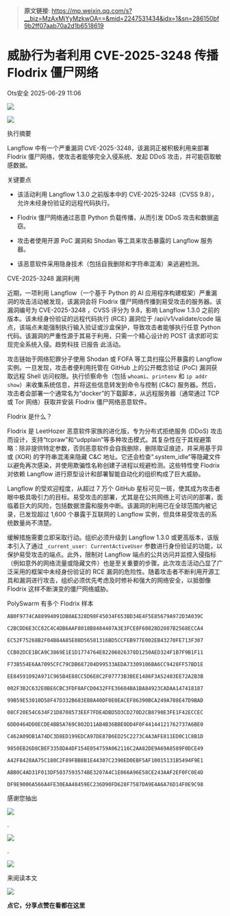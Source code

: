 > **原文链接**: https://mp.weixin.qq.com/s?__biz=MzAxMjYyMzkwOA==&mid=2247531434&idx=1&sn=286150bf9b2ff07aab70a2d1b6518619

#  威胁行为者利用 CVE-2025-3248 传播 Flodrix 僵尸网络  
 Ots安全   2025-06-29 11:06  
  
![](https://mmbiz.qpic.cn/mmbiz_gif/bL2iaicTYdZn7gtxSFZlfuCW6AdQib8Q1onbR0U2h9icP1eRO6wH0AcyJmqZ7USD0uOYncCYIH7ZEE8IicAOPxyb9IA/640?wx_fmt=gif "")  
  
![](https://mmbiz.qpic.cn/sz_mmbiz_jpg/rWGOWg48taeY7hHCOkzFByBJnXlGhRIPra666YM010u9nbjo1fGxMCp0yx5EagLlQxRD892gY5RsVwibPz2R9RA/640?wx_fmt=webp&from=appmsg "")  
  
执行摘要  
  
Langflow 中有一个严重漏洞 CVE-2025-3248，该漏洞正被积极利用来部署 Flodrix 僵尸网络，使攻击者能够完全入侵系统、发起 DDoS 攻击，并可能窃取敏感数据。  
  
关键要点  
- 该活动利用 Langflow 1.3.0 之前版本中的 CVE-2025-3248（CVSS 9.8），允许未经身份验证的远程代码执行。    
  
- Flodrix 僵尸网络通过恶意 Python 负载传播，从而引发 DDoS 攻击和数据盗窃。    
  
- 攻击者使用开源 PoC 漏洞和 Shodan 等工具来攻击暴露的 Langflow 服务器。    
  
- 该恶意软件采用隐身技术（包括自我删除和字符串混淆）来逃避检测。    
  
CVE-2025-3248 漏洞利用  
  
近期，一项利用 Langflow（一个基于 Python 的 AI 应用程序构建框架）严重漏洞的攻击活动被发现，该漏洞会将 Flodrix 僵尸网络传播到易受攻击的服务器。该漏洞编号为 CVE-2025-3248 ，CVSS 评分为 9.8，影响 Langflow 1.3.0 之前的版本。该未经身份验证的远程代码执行 (RCE) 漏洞位于 /api/v1/validate/code 端点，该端点未能强制执行输入验证或沙盒保护，导致攻击者能够执行任意 Python 代码。该漏洞的严重性源于其易于利用，只需一个精心设计的 POST 请求即可实现完全系统入侵。趋势科技 已报告 此活动。   
  
攻击链始于网络犯罪分子使用 Shodan 或 FOFA 等工具扫描公开暴露的 Langflow 实例。一旦发现，攻击者便利用托管在 GitHub 上的公开概念验证 (PoC) 漏洞获取远程 Shell 访问权限。执行侦察命令（包括 `whoami`、`printenv` 和 `ip addr show`）来收集系统信息，并将这些信息转发到命令与控制 (C&C) 服务器。然后，攻击者会部署一个通常名为“docker”的下载脚本，从远程服务器（通常通过 TCP 或 Tor 网络）获取并安装 Flodrix 僵尸网络恶意软件。  
  
Flodrix 是什么？  
  
Flodrix 是 LeetHozer 恶意软件家族的进化版，专为分布式拒绝服务 (DDoS) 攻击而设计，支持“tcpraw”和“udpplain”等多种攻击模式。其复杂性在于其规避策略：除非提供特定参数，否则恶意软件会自我删除，删除取证痕迹，并采用基于异或 (XOR) 的字符串混淆来隐藏 C&C 地址。它还会检查“.system_idle”等隐藏文件以避免再次感染，并使用欺骗性名称创建子进程以规避检测。这些特性使 Flodrix 对依赖 Langflow 进行原型设计和部署智能自动化的组织构成了巨大威胁。  
  
Langflow 的受欢迎程度，从超过 7 万个 GitHub 星标可见一斑，使其成为攻击者眼中极具吸引力的目标。易受攻击的部署，尤其是在公共网络上可访问的部署，面临着巨大的风险，包括数据泄露和服务中断。该漏洞的利用已在全球范围内被记录，已发现超过 1,600 个暴露于互联网的 Langflow 实例，但具体易受攻击的系统数量尚不清楚。  
  
缓解措施需要立即采取行动。组织必须升级到 Langflow 1.3.0 或更高版本，该版本引入了通过 `_current_user: CurrentActiveUser` 参数进行身份验证的功能，以保护易受攻击的端点。此外，限制对 Langflow 端点的公共访问并监控入侵指标（例如意外的网络流量或隐藏文件）也是至关重要的步骤。此次攻击活动凸显了广泛采用的框架中未经身份验证的 RCE 漏洞的危险性。随着攻击者不断利用开源工具和漏洞进行攻击，组织必须优先考虑及时修补和强大的网络安全，以抵御像 Flodrix 这样不断演变的僵尸网络威胁。  
  
PolySwarm 有多个 Flodrix 样本  
  

```
AB0F9774CA88994091DB0AE328D98F45034F653BD34E4F5E85679A972D3A039C

C2BCDD6E3CC82C4C4DB6AAF8018B8484407A3E3FCE8F60828D2087B2568ECCA4

EC52F75268B2F04B84A85E08D56581316BD5CCFEB977E002EB43270FE713F307

CCB02DCE1BCA9C3869E1E1D1774764E82206026378D1250AED324F1B7F9B1F11

F73B554E6AA7095CFC79CDB687204D99533AEDA73309106BA6CC9428FF57BD1E

EE84591092A971C965B4E88CC5D6E8C2F07773B3BEE1486F3A52483EE72A2B3B

002F3B2C632E0BE6CBC3FDF8AFCD0432FFE36604BA1BA84923CADAA147418187

99B59E53010D58F47D332B683EB8A40DF0E0EACEF86390BCA249A708E47D9BAD

08CF20E54C634F21D8708573EEF7FDE4DBD5D3CD270D2CB8790E3FE1F42ECCEC

6DD0464DD0ECDE4BB5A769C802D11AB4B36BBE0DD4F0F44144121762737A6BE0

C462A09DB1A74DC3D8ED199EDCA97DE87B6ED25C2273C4A3AFE811ED0C1C8B1D

9850EB26D8CBEF3358DA4DF154E054759A062116C2AA82DE9A69A8589F0DCE49

A42F8428AA75C180C2F89FBB8B1E44307C2390ED0EBF5AF10015131B5494F9E1

ABB0C4AD31F013DF5037593574BE3207A4C1E066A96E58CE243AAF2EF0FC0E4D

DF9E9006A566A4FE30EAA48459EC236D90FD628F7587DA9E4A6A76D14F0E9C98
```

  
  
  
  
感谢您抽出  
  
![](https://mmbiz.qpic.cn/mmbiz_gif/Ljib4So7yuWgdSBqOibtgiaYWjL4pkRXwycNnFvFYVgXoExRy0gqCkqvrAghf8KPXnwQaYq77HMsjcVka7kPcBDQw/640?wx_fmt=gif "")  
  
.  
  
![](https://mmbiz.qpic.cn/mmbiz_gif/Ljib4So7yuWgdSBqOibtgiaYWjL4pkRXwycd5KMTutPwNWA97H5MPISWXLTXp0ibK5LXCBAXX388gY0ibXhWOxoEKBA/640?wx_fmt=gif "")  
  
.  
  
![](https://mmbiz.qpic.cn/mmbiz_gif/Ljib4So7yuWgdSBqOibtgiaYWjL4pkRXwycU99fZEhvngeeAhFOvhTibttSplYbBpeeLZGgZt41El4icmrBibojkvLNw/640?wx_fmt=gif "")  
  
来阅读本文  
  
![](https://mmbiz.qpic.cn/mmbiz_gif/Ljib4So7yuWge7Mibiad1tV0iaF8zSD5gzicbxDmfZCEL7vuOevN97CwUoUM5MLeKWibWlibSMwbpJ28lVg1yj1rQflyQ/640?wx_fmt=gif "")  
  
**点它，分享点赞在看都在这里**  
  
